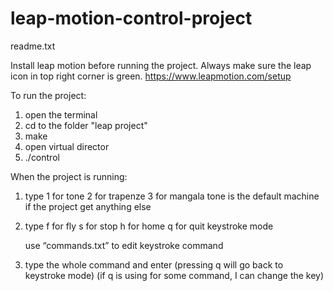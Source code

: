# leap-motion-control-project
readme.txt

Install leap motion before running the project.
Always make sure the leap icon in top right corner is green.
https://www.leapmotion.com/setup

To run the project:
1. open the terminal
2. cd to the folder "leap project"
3. make
4. open virtual director
5. ./control

When the project is running:
1. type 1 for tone 
		2 for trapenze 
		3 for mangala
	tone is the default machine if the project get anything else
2. type f for fly
		s for stop
		h for home
		q for quit keystroke mode

   use “commands.txt” to edit keystroke command

3. type the whole command and enter
(pressing q will go back to keystroke mode)
(if q is using for some command, I can change the key)



